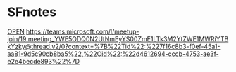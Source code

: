 # SFnotes
[OPEN](https://v1v13.github.io/SFnotes/ "TheWeb")
https://teams.microsoft.com/l/meetup-join/19:meeting_YWE5ODQ0N2UtNmEyYS00ZmE1LTk3M2YtZWE1MWRiYTBkYzky@thread.v2/0?context=%7B%22Tid%22:%227f16c8b3-f0ef-45a1-aa81-9d5c90cb8ba5%22,%22Oid%22:%22d4612694-cccb-4753-ae3f-e2e4becde893%22%7D
